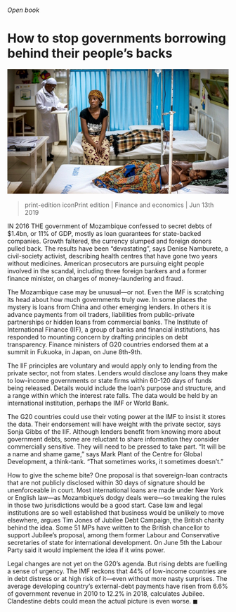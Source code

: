 ###### Open book

# How to stop governments borrowing behind their people’s backs 

![image](images/20190615_fnp502.jpg) 

> print-edition iconPrint edition | Finance and economics | Jun 13th 2019 

IN 2016 THE government of Mozambique confessed to secret debts of $1.4bn, or 11% of GDP, mostly as loan guarantees for state-backed companies. Growth faltered, the currency slumped and foreign donors pulled back. The results have been “devastating”, says Denise Namburete, a civil-society activist, describing health centres that have gone two years without medicines. American prosecutors are pursuing eight people involved in the scandal, including three foreign bankers and a former finance minister, on charges of money-laundering and fraud. 

The Mozambique case may be unusual—or not. Even the IMF is scratching its head about how much governments truly owe. In some places the mystery is loans from China and other emerging lenders. In others it is advance payments from oil traders, liabilities from public-private partnerships or hidden loans from commercial banks. The Institute of International Finance (IIF), a group of banks and financial institutions, has responded to mounting concern by drafting principles on debt transparency. Finance ministers of G20 countries endorsed them at a summit in Fukuoka, in Japan, on June 8th-9th. 

The IIF principles are voluntary and would apply only to lending from the private sector, not from states. Lenders would disclose any loans they make to low-income governments or state firms within 60-120 days of funds being released. Details would include the loan’s purpose and structure, and a range within which the interest rate falls. The data would be held by an international institution, perhaps the IMF or World Bank. 

The G20 countries could use their voting power at the IMF to insist it stores the data. Their endorsement will have weight with the private sector, says Sonja Gibbs of the IIF. Although lenders benefit from knowing more about government debts, some are reluctant to share information they consider commercially sensitive. They will need to be pressed to take part. “It will be a name and shame game,” says Mark Plant of the Centre for Global Development, a think-tank. “That sometimes works, it sometimes doesn’t.” 

How to give the scheme bite? One proposal is that sovereign-loan contracts that are not publicly disclosed within 30 days of signature should be unenforceable in court. Most international loans are made under New York or English law—as Mozambique’s dodgy deals were—so tweaking the rules in those two jurisdictions would be a good start. Case law and legal institutions are so well established that business would be unlikely to move elsewhere, argues Tim Jones of Jubilee Debt Campaign, the British charity behind the idea. Some 51 MPs have written to the British chancellor to support Jubilee’s proposal, among them former Labour and Conservative secretaries of state for international development. On June 5th the Labour Party said it would implement the idea if it wins power. 

Legal changes are not yet on the G20’s agenda. But rising debts are fuelling a sense of urgency. The IMF reckons that 44% of low-income countries are in debt distress or at high risk of it—even without more nasty surprises. The average developing country’s external-debt payments have risen from 6.6% of government revenue in 2010 to 12.2% in 2018, calculates Jubilee. Clandestine debts could mean the actual picture is even worse. ◼ 

